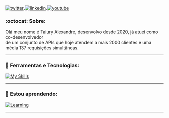 <p align="left">
  <a href="https://twitter.com/AlexandreTaiury" target="_blank">
    <img align="center" src="https://img.shields.io/badge/-@AlexandreTaiury-05122A?style=flat&logo=twitter" alt="twitter"/>  
  </a>
  <a href="https://www.linkedin.com/in/taiury-alexandre-274aa11a7/" target="_blank">
    <img align="center" src="https://img.shields.io/badge/-Taiury-05122A?style=flat&logo=linkedin" alt="linkedin"/>
  </a>
  <a href="mailto:taiuryalexandre.c@gmail.com" target="_blank">
    <img align="center" src="https://img.shields.io/badge/-taiuryalexandre.c@gmail.com-05122A?style=flat&logo=gmail" alt="youtube"/>
  </a>
</p>


### :octocat: Sobre:

Olá meu nome é Taiury Alexandre, desenvolvo desde 2020, já atuei como co-desenvolvedor <br> de um conjunto de APIs que hoje atendem a mais 2000 clientes e uma média 137 requisições simultâneas.

---

### :pushpin: Ferramentas e Tecnologias:

[![My Skills](https://skillicons.dev/icons?i=js,ts,nodejs,git,jest,mysql,prisma,docker,html,css&perline=5)](http://github.com/taiury)

---

### 🌱 Estou aprendendo:

[![Learning](https://skillicons.dev/icons?i=mongodb,redis,postgres,graphql,apollo)](http://github.com/taiury)

---

<!-- ### :mailbox: Contatos: -->


